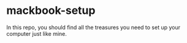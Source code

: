 # mackbook-setup

In this repo, you should find all the treasures you need to set up your computer just like mine. 
